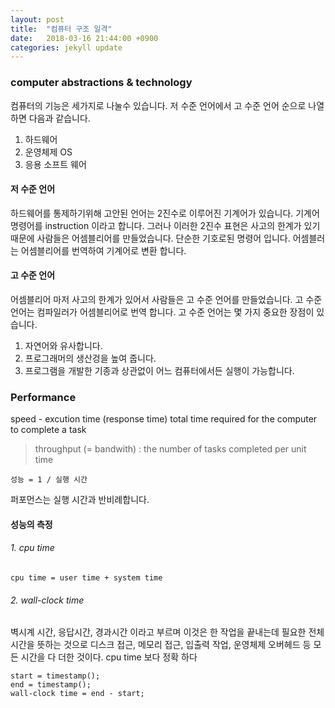 ```yaml
---
layout: post
title:  "컴퓨터 구조 일격"
date:   2018-03-16 21:44:00 +0900
categories: jekyll update
---
```


### computer abstractions & technology

컴퓨터의 기능은 세가지로 나눌수 있습니다. 저 수준 언어에서 고 수준 언어 순으로 나열하면 다음과 같습니다.

1. 하드웨어
2. 운영체제 OS
3. 응용 소프트 웨어

#### 저 수준 언어
하드웨어를 통제하기위해 고안된 언어는 2진수로 이루어진 기계어가 있습니다. 기계어 명령어를 instruction 이라고 합니다. 그러나 이러한 2진수 표현은 사고의 한계가 있기 때문에 사람들은 어셈블리어를 만들었습니다. 단순한 기호로된 명령어 입니다. 어셈블러는 어셈블리어를 번역하여 기계어로 변환 합니다.

#### 고 수준 언어
어셈블리어 마저 사고의 한계가 있어서 사람들은 고 수준 언어를 만들었습니다. 고 수준 언어는 컴파일러가 어셈블리어로 번역 합니다. 고 수준 언어는 몇 가지 중요한 장점이 있습니다.

1. 자연어와 유사합니다.
2. 프로그래머의 생산겅을 높여 줍니다.
3. 프로그램을 개발한 기종과 상관없이 어느 컴퓨터에서든 실행이 가능합니다.

### Performance

speed - excution time (response time)
total time required for the computer to complete a task

> throughput (= bandwith) : the number of tasks completed per unit time

```
성능 = 1 / 실행 시간
```
퍼포먼스는 실행 시간과 반비례합니다.
#### 성능의 측정

###### 1. cpu time
```
cpu time = user time + system time
```
###### 2. wall-clock time
벽시계 시간, 응답시간, 경과시간 이라고 부르며 이것은 한 작업을 끝내는데 필요한 전체시간을 뜻하는 것으로 디스크 접근, 메모리 접근, 입출력 작업, 운영체제 오버헤드 등 모든 시간을 다 더한 것이다. cpu time 보다 정확 하다
```
start = timestamp();
end = timestamp();
wall-clock time = end - start;
```
